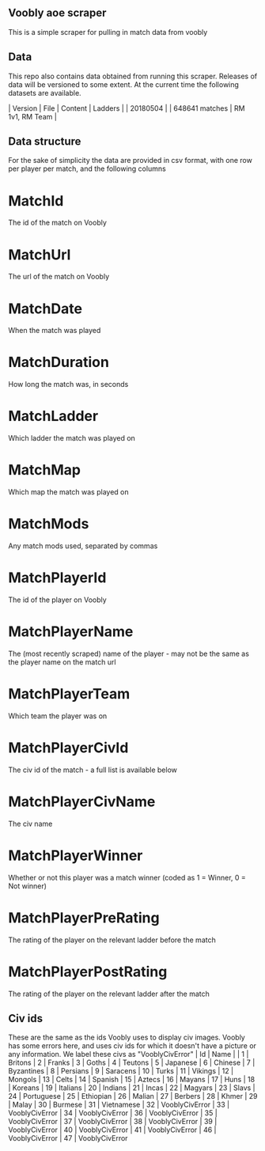 ## Voobly aoe scraper
This is a simple scraper for pulling in match data from voobly

## Data

This repo also contains data obtained from running this scraper. Releases of data will be versioned to some extent. At the current time the following datasets are available. 

| Version | File | Content | Ladders |
| 20180504 | | 648641 matches | RM 1v1, RM Team |

## Data structure
For the sake of simplicity the data are provided in csv format, with one row per player per match, and the following columns

# MatchId
The id of the match on Voobly
# MatchUrl
The url of the match on Voobly
# MatchDate
When the match was played
# MatchDuration
How long the match was, in seconds
# MatchLadder
Which ladder the match was played on
# MatchMap
Which map the match was played on
# MatchMods
Any match mods used, separated by commas
# MatchPlayerId
The id of the player on Voobly
# MatchPlayerName
The (most recently scraped) name of the player - may not be the same as the player name on the match url
# MatchPlayerTeam
Which team the player was on
# MatchPlayerCivId
The civ id of the match - a full list is available below
# MatchPlayerCivName
The civ name
# MatchPlayerWinner
Whether or not this player was a match winner (coded as 1 = Winner, 0 = Not winner)
# MatchPlayerPreRating
The rating of the player on the relevant ladder before the match
# MatchPlayerPostRating
The rating of the player on the relevant ladder after the match

## Civ ids
These are the same as the ids Voobly uses to display civ images. Voobly has some errors here, and uses civ ids for which it doesn't have a picture or any information. We label these civs as "VooblyCivError"
| Id | Name |
| 1 | Britons
| 2 | Franks
| 3 | Goths
| 4 | Teutons
| 5 | Japanese
| 6 | Chinese
| 7 | Byzantines
| 8 | Persians
| 9 | Saracens
| 10 | Turks
| 11 | Vikings
| 12 | Mongols
| 13 | Celts
| 14 | Spanish
| 15 | Aztecs
| 16 | Mayans
| 17 | Huns
| 18 | Koreans
| 19 | Italians
| 20 | Indians
| 21 | Incas
| 22 | Magyars
| 23 | Slavs
| 24 | Portuguese
| 25 | Ethiopian
| 26 | Malian
| 27 | Berbers
| 28 | Khmer
| 29 | Malay
| 30 | Burmese
| 31 | Vietnamese
| 32 | VooblyCivError
| 33 | VooblyCivError
| 34 | VooblyCivError
| 36 | VooblyCivError
| 35 | VooblyCivError
| 37 | VooblyCivError
| 38 | VooblyCivError
| 39 | VooblyCivError
| 40 | VooblyCivError
| 41 | VooblyCivError
| 46 | VooblyCivError
| 47 | VooblyCivError
